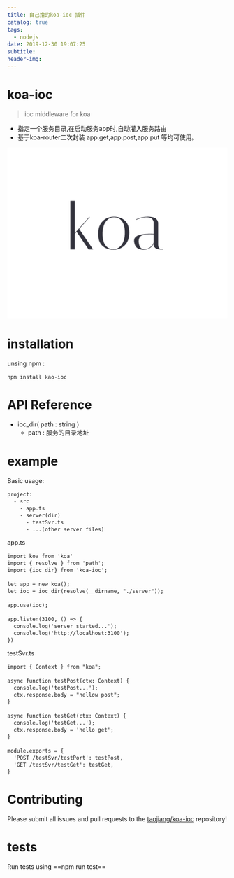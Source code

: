 ```yaml
---
title: 自己撸的koa-ioc 插件
catalog: true
tags:
  - nodejs
date: 2019-12-30 19:07:25
subtitle:
header-img:
---
```


# koa-ioc
> ioc middleware for koa


- 指定一个服务目录,在启动服务app时,自动灌入服务路由
- 基于koa-router二次封装 app.get,app.post,app.put 等均可使用。

![image](https://raw.githubusercontent.com/taojiangcb/koa-ioc/master/images/logo.png)


# installation
unsing npm :
```
npm install kao-ioc
```

# API Reference
- ioc_dir( path : string )
    - path : 服务的目录地址


# example 
Basic usage:

```
project:
  - src
    - app.ts
    - server(dir)
      - testSvr.ts
      - ...(other server files)
```

app.ts
```
import koa from 'koa'
import { resolve } from 'path';
import {ioc_dir} from 'koa-ioc';

let app = new koa();
let ioc = ioc_dir(resolve(__dirname, "./server"));

app.use(ioc);

app.listen(3100, () => {
  console.log('server started...');
  console.log('http://localhost:3100');
})
```

testSvr.ts
```
import { Context } from "koa";

async function testPost(ctx: Context) {
  console.log('testPost...');
  ctx.response.body = "hellow post";
}

async function testGet(ctx: Context) {
  console.log('testGet...');
  ctx.response.body = 'hello get';
}

module.exports = {
  'POST /testSvr/testPort': testPost,
  'GET /testSvr/testGet': testGet,
}
```

# Contributing
Please submit all issues and pull requests to the [taojiang/koa-ioc](https://github.com/taojiangcb/koa-ioc.git/) repository!

# tests
Run tests using ==npm run test== 